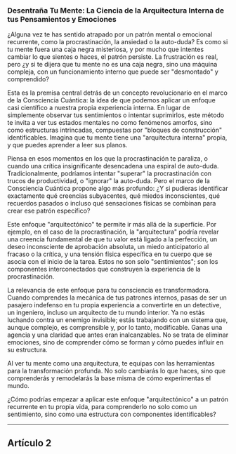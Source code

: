 ### Desentraña Tu Mente: La Ciencia de la Arquitectura Interna de tus Pensamientos y Emociones
¿Alguna vez te has sentido atrapado por un patrón mental o emocional recurrente, como la procrastinación, la ansiedad o la auto-duda? Es como si tu mente fuera una caja negra misteriosa, y por mucho que intentes cambiar lo que sientes o haces, el patrón persiste. La frustración es real, pero ¿y si te dijera que tu mente no es una caja negra, sino una máquina compleja, con un funcionamiento interno que puede ser "desmontado" y comprendido?

Esta es la premisa central detrás de un concepto revolucionario en el marco de la Consciencia Cuántica: la idea de que podemos aplicar un enfoque casi científico a nuestra propia experiencia interna. En lugar de simplemente observar tus sentimientos o intentar suprimirlos, este método te invita a ver tus estados mentales no como fenómenos amorfos, sino como estructuras intrincadas, compuestas por "bloques de construcción" identificables. Imagina que tu mente tiene una "arquitectura interna" propia, y que puedes aprender a leer sus planos.

Piensa en esos momentos en los que la procrastinación te paraliza, o cuando una crítica insignificante desencadena una espiral de auto-duda. Tradicionalmente, podríamos intentar "superar" la procrastinación con trucos de productividad, o "ignorar" la auto-duda. Pero el marco de la Consciencia Cuántica propone algo más profundo: ¿Y si pudieras identificar exactamente qué creencias subyacentes, qué miedos inconscientes, qué recuerdos pasados o incluso qué sensaciones físicas se combinan para crear ese patrón específico?

Este enfoque "arquitectónico" te permite ir más allá de la superficie. Por ejemplo, en el caso de la procrastinación, la "arquitectura" podría revelar una creencia fundamental de que tu valor está ligado a la perfección, un deseo inconsciente de aprobación absoluta, un miedo anticipatorio al fracaso o la crítica, y una tensión física específica en tu cuerpo que se asocia con el inicio de la tarea. Estos no son solo "sentimientos"; son los componentes interconectados que construyen la experiencia de la procrastinación.

La relevancia de este enfoque para tu consciencia es transformadora. Cuando comprendes la mecánica de tus patrones internos, pasas de ser un pasajero indefenso en tu propia experiencia a convertirte en un detective, un ingeniero, incluso un arquitecto de tu mundo interior. Ya no estás luchando contra un enemigo invisible; estás trabajando con un sistema que, aunque complejo, es comprensible y, por lo tanto, modificable. Ganas una agencia y una claridad que antes eran inalcanzables. No se trata de eliminar emociones, sino de comprender cómo se forman y cómo puedes influir en su estructura.

Al ver tu mente como una arquitectura, te equipas con las herramientas para la transformación profunda. No solo cambiarás lo que haces, sino que comprenderás y remodelarás la base misma de cómo experimentas el mundo.

¿Cómo podrías empezar a aplicar este enfoque "arquitectónico" a un patrón recurrente en tu propia vida, para comprenderlo no solo como un sentimiento, sino como una estructura con componentes identificables?

---

## Artículo 2